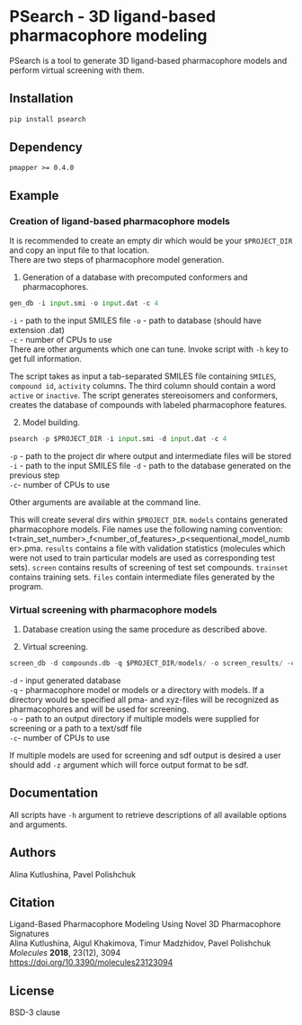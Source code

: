 # PSearch - 3D ligand-based pharmacophore modeling

PSearch is a tool to generate 3D ligand-based pharmacophore models and perform virtual screening with them.

## Installation

```bash
pip install psearch
```

## Dependency

`pmapper >= 0.4.0`

## Example

### Creation of ligand-based pharmacophore models
It is recommended to create an empty dir which would be your `$PROJECT_DIR` and copy an input file to that location.  
There are two steps of pharmacophore model generation.  

1. Generation of a database with precomputed conformers and pharmacophores. 

```python
gen_db -i input.smi -o input.dat -c 4
```
`-i` - path to the input SMILES file
`-o` - path to database (should have extension .dat)  
`-c` - number of CPUs to use  
There are other arguments which one can tune. Invoke script with `-h` key to get full information.  

The script takes as input a tab-separated SMILES file containing `SMILES`, `compound id`, `activity` columns. 
The third column should contain a word `active` or `inactive`.
The script generates stereoisomers and conformers, creates the database of compounds with labeled pharmacophore features.  

2. Model building.  

```python
psearch -p $PROJECT_DIR -i input.smi -d input.dat -c 4
```
`-p` - path to the project dir where output and intermediate files will be stored
`-i` - path to the input SMILES file
`-d` - path to the database generated on the previous step  
`-c`- number of CPUs to use

Other arguments are available at the command line.

This will create several dirs within `$PROJECT_DIR`. `models` contains generated pharmacophore models. File names use the following naming convention: t<train_set_number>_f<number_of_features>_p<sequentional_model_number>.pma. `results` contains a file with validation statistics (molecules which were not used to train particular models are used as corresponding test sets). `screen` contains results of screening of test set compounds. `trainset` contains training sets. `files` contain intermediate files generated by the program.  

### Virtual screening with pharmacophore models 

1. Database creation using the same procedure as described above. 
 
2. Virtual screening.
  
```python
screen_db -d compounds.db -q $PROJECT_DIR/models/ -o screen_results/ -c 4
```
`-d` - input generated database  
`-q` - pharmacophore model or models or a directory with models. If a directory would be specified all pma- and xyz-files will be recognized as pharmacophores and will be used for screening.  
`-o` - path to an output directory if multiple models were supplied for screening or a path to a text/sdf file    
`-c`- number of CPUs to use

If multiple models are used for screening and sdf output is desired a user should add `-z` argument which will force output format to be sdf.

## Documentation

All scripts have `-h` argument to retrieve descriptions of all available options and arguments.

## Authors
Alina Kutlushina, Pavel Polishchuk

## Citation
Ligand-Based Pharmacophore Modeling Using Novel 3D Pharmacophore Signatures  
Alina Kutlushina, Aigul Khakimova, Timur Madzhidov, Pavel Polishchuk  
*Molecules* **2018**, 23(12), 3094  
https://doi.org/10.3390/molecules23123094

## License
BSD-3 clause
